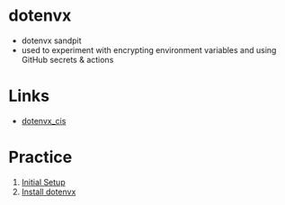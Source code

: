 # dotenvx
- dotenvx sandpit
- used to experiment with encrypting environment variables and using GitHub secrets & actions

# Links
- [dotenvx_cis](https://dotenvx.com/docs/cis/github-actions)

# Practice
1. [Initial Setup](https://dotenvx.com/docs/cis/github-actions#initial-setup)
2. [Install dotenvx](https://dotenvx.com/docs/cis/github-actions#install-dotenvx)
